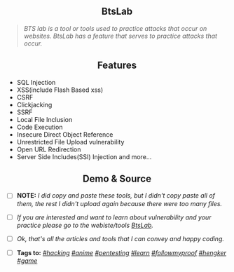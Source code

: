 <h2 align="center">BtsLab</h2>

> *BTS lab is a tool or tools used to practice attacks that occur on websites. BtsLab has a feature that serves to practice attacks that occur.*

<h2 align="center">Features</h1>

+ SQL Injection
+ XSS(include Flash Based xss)
+ CSRF
+ Clickjacking
+ SSRF
+ Local File Inclusion
+ Code Execution
+ Insecure Direct Object Reference
+ Unrestricted File Upload vulnerability
+ Open URL Redirection
+ Server Side Includes(SSI) Injection and more...

<h2 align="center">Demo & Source</h2>

- [ ] **NOTE:** *I did copy and paste these tools, but I didn't copy paste all of them, the rest I didn't upload again because there were too many files.*

- [ ] *If you are interested and want to learn about vulnerability and your practice please go to the webiste/tools [BtsLab](http://103.47.61.4/btslab/).*

- [ ] *Ok, that's all the articles and tools that I can convey and happy coding.*

- [ ] **Tags to:** *[#hacking](#) [#anime](#) [#pentesting](#) [#learn](#) [#followmyproof](#) [#hengker](#) [#game](#)*
